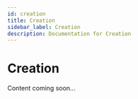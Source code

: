 ```yaml
---
id: creation
title: Creation
sidebar_label: Creation
description: Documentation for Creation
---
```


# Creation

Content coming soon...
